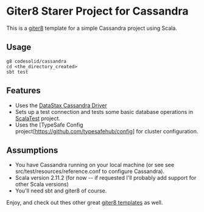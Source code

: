 # Giter8 Starer Project for Cassandra

This is a [giter8](https://github.com/n8han/giter8) template for a simple Cassandra project using Scala.

## Usage
```
g8 codesolid/cassandra
cd <the_directory_created>
sbt test
```

## Features
* Uses the [DataStax Cassandra Driver](http://www.datastax.com/documentation/developer/java-driver/2.0/java-driver/whatsNew2.html)
* Sets up a test connection and tests some basic database operations in [ScalaTest](http://www.scalatest.org/) project.
* Uses the [TypeSafe Config project[https://github.com/typesafehub/config] for cluster configuration. 

## Assumptions
* You have Cassandra running on your local machine (or see see src/test/resources/reference.conf to configure Cassandra).
* Scala version 2.11.2 (for now -- if requested I'll probably add support for other Scala versions)
* You'll need sbt and giter8 of course.

Enjoy, and check out thes other great [giter8 templates](https://github.com/n8han/giter8/wiki/giter8-templates) as well.


